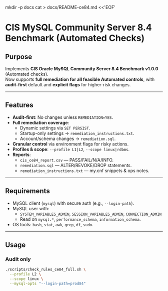 mkdir -p docs
cat > docs/README-ce84.md <<'EOF'
# CIS MySQL Community Server 8.4 Benchmark (Automated Checks)

## Purpose
Implements **CIS Oracle MySQL Community Server 8.4 Benchmark v1.0.0** (Automated checks).  
Now supports **full remediation for all feasible Automated controls**, with **audit-first** default and **explicit flags** for higher-risk changes.

---

## Features
- **Audit-first**: No changes unless `REMEDIATION=YES`.
- **Full remediation coverage**:
  - Dynamic settings via `SET PERSIST`.
  - Startup-only settings → `remediation_instructions.txt`.
  - Account/schema changes → `remediation.sql`.
- **Granular control** via environment flags for risky actions.
- **Profiles & scope**: `--profile L1|L2`, `--scope linux|rdbms`.
- **Reports**:
  - `cis_ce84_report.csv` — PASS/FAIL/N/A/INFO.
  - `remediation.sql` — ALTER/REVOKE/DROP statements.
  - `remediation_instructions.txt` — my.cnf snippets & ops notes.

---

## Requirements
- MySQL client (`mysql`) with secure auth (e.g., `--login-path`).
- MySQL user with:
  - `SYSTEM_VARIABLES_ADMIN`, `SESSION_VARIABLES_ADMIN`, `CONNECTION_ADMIN`
  - Read on `mysql.*`, `performance_schema`, `information_schema`.
- OS tools: `bash`, `stat`, `awk`, `grep`, `df`, `sudo`.

---

## Usage

### Audit only
```bash
./scripts/check_rules_ce84_full.sh \
  --profile L2 \
  --scope linux \
  --mysql-opts "--login-path=prod84"


